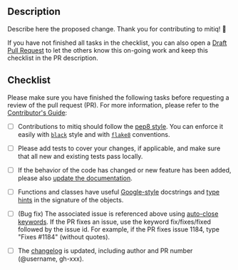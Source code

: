 Description
-----------
Describe here the proposed change. Thank you for contributing to mitiq! 🙂


If you have not finished all tasks in the checklist, you can also open a [Draft Pull Request](https://github.blog/2019-02-14-introducing-draft-pull-requests/) to let the others know this on-going work and keep this checklist in the PR description.

Checklist
-----------
Please make sure you have finished the following tasks before requesting a review of the pull request (PR). For more information, please refer to the [Contributor's Guide](../blob/master/CONTRIBUTING.md):

- [ ] Contributions to mitiq should follow the [pep8 style](https://www.python.org/dev/peps/pep-0008/). You can enforce it easily with [`black`](https://black.readthedocs.io/en/stable/index.html) style and with [`flake8`](http://flake8.pycqa.org) conventions.
- [ ] Please add tests to cover your changes, if applicable, and make sure that all new and existing tests pass locally.
- [ ] If the behavior of the code has changed or new feature has been added, please also [update the documentation](../blob/master/docs/CONTRIBUTING_DOCS.md).
- [ ] Functions and classes have useful [Google-style](https://sphinxcontrib-napoleon.readthedocs.io/en/latest/example_google.html) docstrings and [type hints](https://www.python.org/dev/peps/pep-0484/) in the signature of the objects.
- [ ] (Bug fix) The associated issue is referenced above using [auto-close keywords](https://help.github.com/en/articles/closing-issues-using-keywords). If the PR fixes an issue, use the keyword fix/fixes/fixed followed by the issue id. For example, if the PR fixes issue 1184, type "Fixes #1184" (without quotes).
- [ ] The [changelog](https://github.com/unitaryfund/mitiq/blob/master/CHANGELOG.md) is updated, including author and PR number (@username, gh-xxx).

